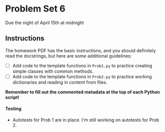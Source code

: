 # Problem Set 6
Due the night of April 15th at midnight

## Instructions
The homework PDF has the basic instructions, and you should definitely read the docstrings, but here are some additional guidelines:
 - [ ] Add code to the template functions in `Prob1.py` to practice creating simple classes with common methods.
 - [ ] Add code to the template functions in `Prob2.py` to practice working dictionaries and reading in content from files.

__Remember to fill out the commented metadata at the top of each Python script!__

#### Testing
 - Autotests for Prob 1 are in place. I'm still working on autotests for Prob 2.


